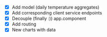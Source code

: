 - [x] Add model (daily temperature aggregates)
- [x] Add corresponding client service endpoints
- [x] Decouple (finally :)) app.component
- [x] Add routing
- [x] New charts with data
